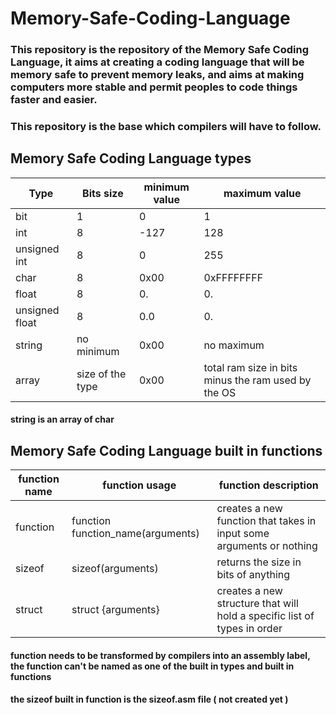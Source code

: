 # Memory-Safe-Coding-Language

### This repository is the repository of the Memory Safe Coding Language, it aims at creating a coding language that will be memory safe to prevent memory leaks, and aims at making computers more stable and permit peoples to code things faster and easier.
### This repository is the base which compilers will have to follow.


## Memory Safe Coding Language types

Type | Bits size | minimum value | maximum value |
--- | --- | --- | --- |
bit | 1 | 0 | 1 |
int | 8 | -127 | 128 |
unsigned int | 8 | 0 | 255 |
char | 8 | 0x00 | 0xFFFFFFFF |
float | 8 | 0. | 0. |
unsigned float | 8 | 0.0 | 0. |
string | no minimum | 0x00 | no maximum |
array | size of the type | 0x00 | total ram size in bits minus the ram used by the OS |

#### string is an array of char


## Memory Safe Coding Language built in functions

function name | function usage | function description |
--- | --- | --- |
function | function function_name(arguments) | creates a new function that takes in input some arguments or nothing |
sizeof | sizeof(arguments) | returns the size in bits of anything |
struct | struct {arguments} | creates a new structure that will hold a specific list of types in order |

#### function needs to be transformed by compilers into an assembly label, the function can't be named as one of the built in types and built in functions
#### the sizeof built in function is the sizeof.asm file ( not created yet )
